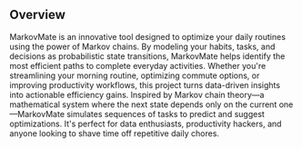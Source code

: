 ## Overview
MarkovMate is an innovative tool designed to optimize your daily routines using the power of Markov chains. By modeling your habits, tasks, and decisions as probabilistic state transitions, MarkovMate helps identify the most efficient paths to complete everyday activities. Whether you're streamlining your morning routine, optimizing commute options, or improving productivity workflows, this project turns data-driven insights into actionable efficiency gains.
Inspired by Markov chain theory—a mathematical system where the next state depends only on the current one—MarkovMate simulates sequences of tasks to predict and suggest optimizations. It's perfect for data enthusiasts, productivity hackers, and anyone looking to shave time off repetitive daily chores.
